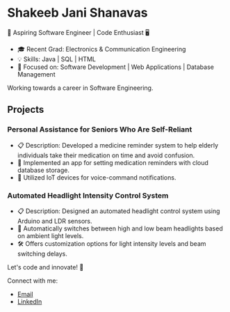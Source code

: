 # Shakeeb Jani Shanavas

🚀 Aspiring Software Engineer | Code Enthusiast 🖥️

- 🎓 Recent Grad: Electronics & Communication Engineering
- 💡 Skills: Java | SQL | HTML
- 🌱 Focused on: Software Development | Web Applications | Database Management

Working towards a career in Software Engineering.

## Projects

### Personal Assistance for Seniors Who Are Self-Reliant

- 📋 Description: Developed a medicine reminder system to help elderly individuals take their medication on time and avoid confusion.
- 📱 Implemented an app for setting medication reminders with cloud database storage.
- 💬 Utilized IoT devices for voice-command notifications.

### Automated Headlight Intensity Control System

- 📋 Description: Designed an automated headlight control system using Arduino and LDR sensors.
- 🚗 Automatically switches between high and low beam headlights based on ambient light levels.
- 🛠️ Offers customization options for light intensity levels and beam switching delays.

Let's code and innovate! 🌟 

Connect with me: 
- [Email](mailto:shakeebelham@gmail.com) 
- [LinkedIn](https://www.linkedin.com/in/shakeeb-ilham-71154a244)



<!---
ShakeebIlham/ShakeebIlham is a ✨ special ✨ repository because its `README.md` (this file) appears on your GitHub profile.
You can click the Preview link to take a look at your changes.
--->
